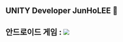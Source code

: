## UNITY Developer JunHoLEE 👋

## 안드로이드 게임 : <a href="https://play.google.com/store/apps/details?id=com.Tommy.onetoinfinity" target="_blank"><img src="https://img.shields.io/badge/1to∞-34A853?style=plastic&logo=android&logoColor=000000"/></a>
